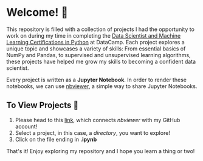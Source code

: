 # Welcome! :wave:
This repository is filled with a collection of projects I had the opportunity to work on during my time in completing the [Data Scientist and Machine Learning Certifications in Python](https://www.datacamp.com/tracks/data-scientist-with-python) at DataCamp. Each project explores a unique topic and showcases a variety of skills: From essential basics of NumPy and Pandas, to supervised and unsupervised learning algorithms, these projects have helped me grow my skills to becoming a confident data scientist.

Every project is written as a **Jupyter Notebook**. In order to render these notebooks, we can use [nbviewer](https://nbviewer.jupyter.org/), a simple way to share Jupyter Notebooks.

## To View Projects :eyes:
1. Please head to this [link](https://nbviewer.jupyter.org/github/OmeRazaKhan/DataCamp-DS-Track/tree/main/), which connects *nbviewer* with my GitHub account!
2. Select a project, in this case, a *directory*, you want to explore!
3. Click on the file ending in **.ipynb**

That's it! Enjoy exploring my repository and I hope you learn a thing or two!
